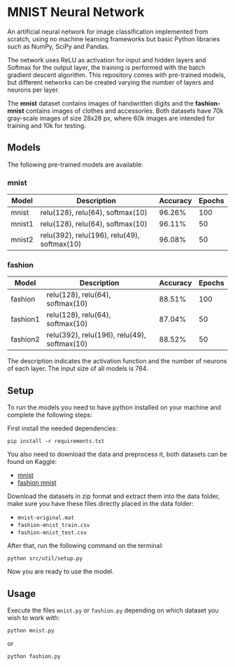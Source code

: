 # MNIST Neural Network
An artificial neural network for image classification implemented from scratch, using no machine learning frameworks but basic Python libraries such as NumPy, SciPy and Pandas. 

The network uses ReLU as activation for input and hidden layers and Softmax for the output layer,  the training is performed with the batch gradient descent algorithm. This repository comes with pre-trained models, but different networks can be created varying the number of layers and neurons per layer.

The **mnist** dataset contains  images of handwritten digits and the **fashion-mnist** contains images of clothes and accessories. Both datasets have 70k gray-scale images of size 28x28 px, where 60k images are intended for training and 10k for testing.

## Models
The following pre-trained models are available:

### mnist

| Model  | Description                                 | Accuracy | Epochs |
|--------|---------------------------------------------|----------|--------|
| mnist  | relu(128), relu(64), softmax(10)            | 96.26%   | 100    |
| mnist1 | relu(128), relu(64), softmax(10)            | 96.11%   | 50     |
| mnist2 | relu(392), relu(196), relu(49), softmax(10) | 96.08%   | 50     |

### fashion

| Model    | Description                                 | Accuracy | Epochs |
|----------|---------------------------------------------|----------|--------|
| fashion  | relu(128), relu(64), softmax(10)            | 88.51%   | 100    |
| fashion1 | relu(128), relu(64), softmax(10)            | 87.04%   | 50     |
| fashion2 | relu(392), relu(196), relu(49), softmax(10) | 88.52%   | 50     |


The description indicates the activation function and the number of neurons of each layer. The input size of all models is 784.

## Setup
To run the models you need to have python installed on your machine and complete the following steps:

First install the needed dependencies:
````
pip install -r requirements.txt
````

You also need to download the data and preprocess it, both datasets can be found on Kaggle:
- [mnist](https://www.kaggle.com/datasets/hojjatk/mnist-dataset)
- [fashion mnist](https://www.kaggle.com/datasets/zalando-research/fashionmnist)

Download the datasets in zip format and extract them into the data folder, make sure you have these files directly placed in the data folder:
- `mnist-original.mat`
- `fashion-mnist_train.csv`
- `fashion-mnist_test.csv`

After that, run the following command on the terminal:
```
python src/util/setup.py
```
Now you are ready to use the model.

## Usage

Execute the files `mnist.py` or `fashion.py` depending on which dataset you wish to work with:
````
python mnist.py
````

or 

````
python fashion.py
````
